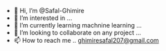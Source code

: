 - 👋 Hi, I’m @Safal-Ghimire
- 👀 I’m interested in ...
- 🌱 I’m currently learning machnine learning ...
- 💞️ I’m looking to collaborate on any project ...
- 📫 How to reach me .. ghimiresafal207@gmail.com

<!---
Safal-Ghimire/Safal-Ghimire is a ✨ special ✨ repository because its `README.md` (this file) appears on your GitHub profile.
You can click the Preview link to take a look at your changes.
--->
